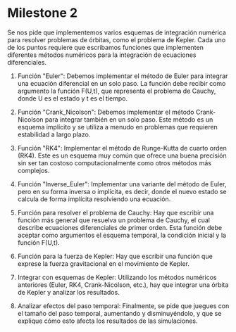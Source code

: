 # Milestone 2

Se nos pide que implementemos varios esquemas de integración numérica para resolver problemas de órbitas, como el problema de Kepler. Cada uno de los puntos requiere que escribamos funciones que implementen diferentes métodos numéricos para la integración de ecuaciones diferenciales.

1. Función "Euler": Debemos implementar el método de Euler para integrar una ecuación diferencial en un solo paso. La función debe recibir como argumento la función F(U,t), que representa el problema de Cauchy, donde U es el estado y t es el tiempo.

2. Función "Crank_Nicolson": Debemos implementar el método Crank-Nicolson para integrar también en un solo paso. Este método es un esquema implícito y se utiliza a menudo en problemas que requieren estabilidad a largo plazo.

3. Función "RK4": Implementar el método de Runge-Kutta de cuarto orden (RK4). Este es un esquema muy común que ofrece una buena precisión sin ser tan costoso computacionalmente como otros métodos más complejos.

4. Función "Inverse_Euler": Implementar una variante del método de Euler, pero en su forma inversa o implícita, es decir, donde el nuevo estado se calcula de forma implícita resolviendo una ecuación.

5. Función para resolver el problema de Cauchy: Hay que escribir una función más general que resuelva un problema de Cauchy, el cual describe ecuaciones diferenciales de primer orden. Esta función debe aceptar como argumentos el esquema temporal, la condición inicial y la función F(U,t).

6. Función para la fuerza de Kepler: Hay que escribir una función que exprese la fuerza gravitacional en el movimiento de Kepler.

7. Integrar con esquemas de Kepler: Utilizando los métodos numéricos anteriores (Euler, RK4, Crank-Nicolson, etc.), hay que integrar una órbita de Kepler y analizar los resultados.

8. Analizar efectos del paso temporal: Finalmente, se pide que juegues con el tamaño del paso temporal, aumentando y disminuyéndolo, y que se explique cómo esto afecta los resultados de las simulaciones.
